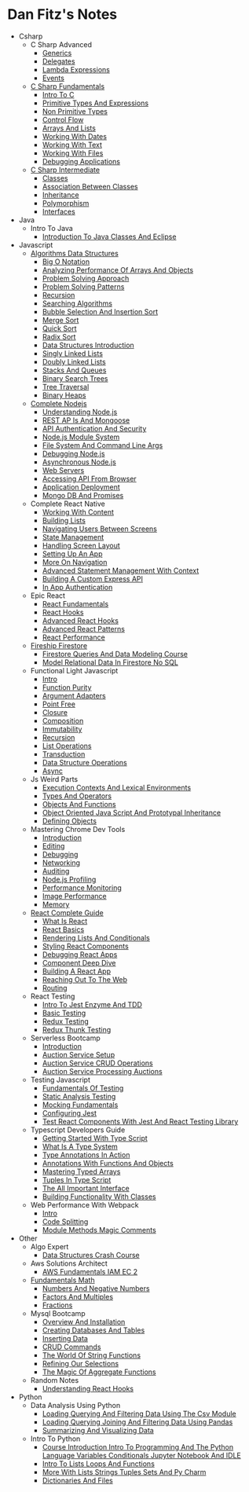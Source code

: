 # Dan Fitz's Notes

- Csharp
  - C Sharp Advanced
    * [Generics](csharp/cSharpAdvanced/a-generics.md)
    * [Delegates](csharp/cSharpAdvanced/b-delegates.md)
    * [Lambda Expressions](csharp/cSharpAdvanced/c-lambda-expressions.md)
    * [Events](csharp/cSharpAdvanced/d-events.md)
  - [C Sharp Fundamentals](csharp/cSharpFundamentals/README.md)
    * [Intro To C](csharp/cSharpFundamentals/1-intro-to-c-sharp.md)
    * [Primitive Types And Expressions](csharp/cSharpFundamentals/2-primitive-types-and-expressions.md)
    * [Non Primitive Types](csharp/cSharpFundamentals/3-non-primitive-types.md)
    * [Control Flow](csharp/cSharpFundamentals/4-control-flow.md)
    * [Arrays And Lists](csharp/cSharpFundamentals/5-arrays-and-lists.md)
    * [Working With Dates](csharp/cSharpFundamentals/6-working-with-dates.md)
    * [Working With Text](csharp/cSharpFundamentals/7-working-with-text.md)
    * [Working With Files](csharp/cSharpFundamentals/8-working-with-files.md)
    * [Debugging Applications](csharp/cSharpFundamentals/9-debugging-applications.md)
  - [C Sharp Intermediate](csharp/cSharpIntermediate/README.md)
    * [Classes](csharp/cSharpIntermediate/1-classes.md)
    * [Association Between Classes](csharp/cSharpIntermediate/2-association-between-classes.md)
    * [Inheritance](csharp/cSharpIntermediate/3-inheritance.md)
    * [Polymorphism](csharp/cSharpIntermediate/4-polymorphism.md)
    * [Interfaces](csharp/cSharpIntermediate/5-interfaces.md)
- Java
  - Intro To Java
    * [Introduction To Java Classes And Eclipse](java/introToJava/a-introduction-to-java-classes-eclipse.md)
- Javascript
  - [Algorithms Data Structures](javascript/algorithmsDataStructures/README.md)
    * [Big O Notation](javascript/algorithmsDataStructures/a-big-o-notation.md)
    * [Analyzing Performance Of Arrays And Objects](javascript/algorithmsDataStructures/b-analyzing-performance-of-arrays-and-objects.md)
    * [Problem Solving Approach](javascript/algorithmsDataStructures/c-problem-solving-approach.md)
    * [Problem Solving Patterns](javascript/algorithmsDataStructures/d-problem-solving-patterns.md)
    * [Recursion](javascript/algorithmsDataStructures/e-recursion.md)
    * [Searching Algorithms](javascript/algorithmsDataStructures/f-searching-algorithms.md)
    * [Bubble Selection And Insertion Sort](javascript/algorithmsDataStructures/g-bubble-selection-insertion-sort.md)
    * [Merge Sort](javascript/algorithmsDataStructures/h-merge-sort.md)
    * [Quick Sort](javascript/algorithmsDataStructures/i-quick-sort.md)
    * [Radix Sort](javascript/algorithmsDataStructures/j-radix-sort.md)
    * [Data Structures Introduction](javascript/algorithmsDataStructures/k-data-structures-introduction.md)
    * [Singly Linked Lists](javascript/algorithmsDataStructures/l-singly-linked-lists.md)
    * [Doubly Linked Lists](javascript/algorithmsDataStructures/m-doubly-linked-lists.md)
    * [Stacks And Queues](javascript/algorithmsDataStructures/n-stacks-and-queues.md)
    * [Binary Search Trees](javascript/algorithmsDataStructures/o-binary-search-trees.md)
    * [Tree Traversal](javascript/algorithmsDataStructures/p-tree-traversal.md)
    * [Binary Heaps](javascript/algorithmsDataStructures/q-binary-heaps.md)
  - [Complete Nodejs](javascript/completeNodejs/README.md)
    * [Understanding Node.js](javascript/completeNodejs/1-understanding-nodejs.md)
    * [REST AP Is And Mongoose](javascript/completeNodejs/10-rest-apis-and-mongoose.md)
    * [API Authentication And Security](javascript/completeNodejs/11-api-authentication-and-security.md)
    * [Node.js Module System](javascript/completeNodejs/2-nodejs-module-system.md)
    * [File System And Command Line Args](javascript/completeNodejs/3-file-system-and-command-line-args.md)
    * [Debugging Node.js](javascript/completeNodejs/4-debugging-nodejs.md)
    * [Asynchronous Node.js](javascript/completeNodejs/5-asynchronous-nodejs.md)
    * [Web Servers](javascript/completeNodejs/6-web-servers.md)
    * [Accessing API From Browser](javascript/completeNodejs/7-accessing-api-from-browser.md)
    * [Application Deployment](javascript/completeNodejs/8-application-deployment.md)
    * [Mongo DB And Promises](javascript/completeNodejs/9-mongodb-and-promises.md)
  - Complete React Native
    * [Working With Content](javascript/completeReactNative/a-working-with-content.md)
    * [Building Lists](javascript/completeReactNative/b-building-lists.md)
    * [Navigating Users Between Screens](javascript/completeReactNative/c-navigating-users-between-screens.md)
    * [State Management](javascript/completeReactNative/d-state-management.md)
    * [Handling Screen Layout](javascript/completeReactNative/e-handling-screen-layout.md)
    * [Setting Up An App](javascript/completeReactNative/f-setting-up-an-app.md)
    * [More On Navigation](javascript/completeReactNative/g-more-on-navigation.md)
    * [Advanced Statement Management With Context](javascript/completeReactNative/h-advanced-state-management-with-context.md)
    * [Building A Custom Express API](javascript/completeReactNative/i-building-a-custom-express-api.md)
    * [In App Authentication](javascript/completeReactNative/j-in-app-authentication.md)
  - Epic React
    * [React Fundamentals](javascript/epicReact/a-react-fundamentals.md)
    * [React Hooks](javascript/epicReact/b-react-hooks.md)
    * [Advanced React Hooks](javascript/epicReact/c-advanced-react-hooks.md)
    * [Advanced React Patterns](javascript/epicReact/d-advanced-react-patterns.md)
    * [React Performance](javascript/epicReact/e-react-performance.md)
  - [Fireship Firestore](javascript/fireshipFirestore/README.md)
    * [Firestore Queries And Data Modeling Course](javascript/fireshipFirestore/firestore-queries-and-data-modeling-course.md)
    * [Model Relational Data In Firestore No SQL](javascript/fireshipFirestore/relational-data-in-firestore.md)
  - Functional Light Javascript
    * [Intro](javascript/functionalLightJavascript/a-intro.md)
    * [Function Purity](javascript/functionalLightJavascript/b-function-purity.md)
    * [Argument Adapters](javascript/functionalLightJavascript/c-argument-adapters.md)
    * [Point Free](javascript/functionalLightJavascript/d-point-free.md)
    * [Closure](javascript/functionalLightJavascript/e-closure.md)
    * [Composition](javascript/functionalLightJavascript/f-composition.md)
    * [Immutability](javascript/functionalLightJavascript/g-immutability.md)
    * [Recursion](javascript/functionalLightJavascript/h-recursion.md)
    * [List Operations](javascript/functionalLightJavascript/i-list-operations.md)
    * [Transduction](javascript/functionalLightJavascript/j-transduction.md)
    * [Data Structure Operations](javascript/functionalLightJavascript/k-data-structure-operations.md)
    * [Async](javascript/functionalLightJavascript/l-async.md)
  - Js Weird Parts
    * [Execution Contexts And Lexical Environments](javascript/jsWeirdParts/1-execution-contexts-and-lexical-environments.md)
    * [Types And Operators](javascript/jsWeirdParts/2-types-and-operators.md)
    * [Objects And Functions](javascript/jsWeirdParts/3-objects-and-functions.md)
    * [Object Oriented Java Script And Prototypal Inheritance](javascript/jsWeirdParts/4-object-oriented-javascript-and-prototypal-inheritance.md)
    * [Defining Objects](javascript/jsWeirdParts/5-defining-objects.md)
  - Mastering Chrome Dev Tools
    * [Introduction](javascript/masteringChromeDevTools/a-introduction.md)
    * [Editing](javascript/masteringChromeDevTools/b-editing.md)
    * [Debugging](javascript/masteringChromeDevTools/c-debugging.md)
    * [Networking](javascript/masteringChromeDevTools/d-networking.md)
    * [Auditing](javascript/masteringChromeDevTools/e-auditing.md)
    * [Node.js Profiling](javascript/masteringChromeDevTools/f-nodejs-profiling.md)
    * [Performance Monitoring](javascript/masteringChromeDevTools/g-performance-monitoring.md)
    * [Image Performance](javascript/masteringChromeDevTools/h-image-performance.md)
    * [Memory](javascript/masteringChromeDevTools/j-memory.md)
  - [React Complete Guide](javascript/reactCompleteGuide/README.md)
    * [What Is React](javascript/reactCompleteGuide/1-what-is-react.md)
    * [React Basics](javascript/reactCompleteGuide/2-react-basics.md)
    * [Rendering Lists And Conditionals](javascript/reactCompleteGuide/3-rendering-lists-and-conditionals.md)
    * [Styling React Components](javascript/reactCompleteGuide/4-styling-react-components.md)
    * [Debugging React Apps](javascript/reactCompleteGuide/5-debugging-react-apps.md)
    * [Component Deep Dive](javascript/reactCompleteGuide/6-component-deep-dive.md)
    * [Building A React App](javascript/reactCompleteGuide/7-building-a-react-app.md)
    * [Reaching Out To The Web](javascript/reactCompleteGuide/8-reaching-out-to-the-web.md)
    * [Routing](javascript/reactCompleteGuide/9-routing.md)
  - React Testing
    * [Intro To Jest Enzyme And TDD](javascript/reactTesting/1-intro-to-jest-enzyme-tdd.md)
    * [Basic Testing](javascript/reactTesting/2-basic-testing.md)
    * [Redux Testing](javascript/reactTesting/3-redux-testing.md)
    * [Redux Thunk Testing](javascript/reactTesting/4-redux-thunk-testing.md)
  - Serverless Bootcamp
    * [Introduction](javascript/serverlessBootcamp/a-introduction.md)
    * [Auction Service Setup](javascript/serverlessBootcamp/b-auction-service-setup.md)
    * [Auction Service CRUD Operations](javascript/serverlessBootcamp/c-auction-service-crud-operations.md)
    * [Auction Service Processing Auctions](javascript/serverlessBootcamp/d-auction-service-processing-auctions.md)
  - Testing Javascript
    * [Fundamentals Of Testing](javascript/testingJavascript/1-fundamentals-of-testing.md)
    * [Static Analysis Testing](javascript/testingJavascript/2-static-analysis-testing.md)
    * [Mocking Fundamentals](javascript/testingJavascript/3-mocking-fundamentals.md)
    * [Configuring Jest](javascript/testingJavascript/4-configuring-jest.md)
    * [Test React Components With Jest And React Testing Library](javascript/testingJavascript/5-test-react-components-with-jest-and-react-testing-library.md)
  - Typescript Developers Guide
    * [Getting Started With Type Script](javascript/typescriptDevelopersGuide/a-getting-started-with-typescript.md)
    * [What Is A Type System](javascript/typescriptDevelopersGuide/b-what-is-a-type-system.md)
    * [Type Annotations In Action](javascript/typescriptDevelopersGuide/c-type-annotations-in-action.md)
    * [Annotations With Functions And Objects](javascript/typescriptDevelopersGuide/d-annotations-with-functions-and-objects.md)
    * [Mastering Typed Arrays](javascript/typescriptDevelopersGuide/e-mastering-typed-arrays.md)
    * [Tuples In Type Script](javascript/typescriptDevelopersGuide/f-tuples-in-typescript.md)
    * [The All Important Interface](javascript/typescriptDevelopersGuide/g-the-all-important-interface.md)
    * [Building Functionality With Classes](javascript/typescriptDevelopersGuide/h-building-functionality-with-classes.md)
  - Web Performance With Webpack
    * [Intro](javascript/webPerformanceWithWebpack/a-intro.md)
    * [Code Splitting](javascript/webPerformanceWithWebpack/b-code-splitting.md)
    * [Module Methods Magic Comments](javascript/webPerformanceWithWebpack/c-module-methods-and-magic-comments.md)
- Other
  - Algo Expert
    * [Data Structures Crash Course](other/algoExpert/a-data-structures-crash-course.md)
  - Aws Solutions Architect
    * [AWS Fundamentals IAM EC 2](other/awsSolutionsArchitect/1-aws-fundamentals-iam-ec2.md)
  - [Fundamentals Math](other/fundamentalsMath/README.md)
    * [Numbers And Negative Numbers](other/fundamentalsMath/1-numbers-and-negative-numbers.md)
    * [Factors And Multiples](other/fundamentalsMath/2-factors-and-multiples.md)
    * [Fractions](other/fundamentalsMath/3-fractions.md)
  - Mysql Bootcamp
    * [Overview And Installation](other/mysqlBootcamp/1-overview-and-installation.md)
    * [Creating Databases And Tables](other/mysqlBootcamp/2-creating-databases-and-tables.md)
    * [Inserting Data](other/mysqlBootcamp/3-inserting-data.md)
    * [CRUD Commands](other/mysqlBootcamp/4-crud-commands.md)
    * [The World Of String Functions](other/mysqlBootcamp/5-the-world-of-string-functions.md)
    * [Refining Our Selections](other/mysqlBootcamp/6-refining-our-selections.md)
    * [The Magic Of Aggregate Functions](other/mysqlBootcamp/7-the-magic-of-aggregate-functions.md)
  - Random Notes
    * [Understanding React Hooks](other/randomNotes/understanding-react-hooks.md)
- Python
  - Data Analysis Using Python
    * [Loading Querying And Filtering Data Using The Csv Module](python/dataAnalysisUsingPython/a-loading-querying-filtering-data-csv-module.md)
    * [Loading Querying Joining And Filtering Data Using Pandas](python/dataAnalysisUsingPython/b-loading-querying-joining-filtering-data-pandas.md)
    * [Summarizing And Visualizing Data](python/dataAnalysisUsingPython/c-summarizing-visualizing-data.md)
  - Intro To Python
    * [Course Introduction Intro To Programming And The Python Language Variables Conditionals Jupyter Notebook And IDLE](python/introToPython/a-course-introduction.md)
    * [Intro To Lists Loops And Functions](python/introToPython/b-lists-loops-functions.md)
    * [More With Lists Strings Tuples Sets And Py Charm](python/introToPython/c-lists-strings-tuples-sets-pycharm.md)
    * [Dictionaries And Files](python/introToPython/d-dictionaries-files.md)
